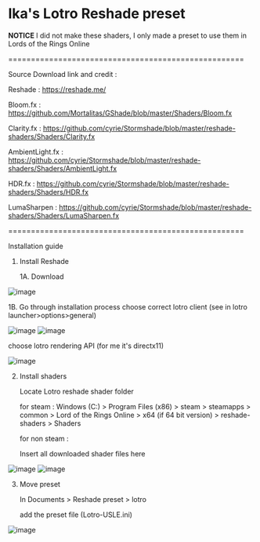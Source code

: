 Ika's Lotro Reshade preset
====================================================

**NOTICE** 
I did not make these shaders, I only made a preset to use them in Lords of the Rings Online

====================================================

Source Download link and credit :

Reshade :
https://reshade.me/

Bloom.fx :
https://github.com/Mortalitas/GShade/blob/master/Shaders/Bloom.fx

Clarity.fx :
https://github.com/cyrie/Stormshade/blob/master/reshade-shaders/Shaders/Clarity.fx

AmbientLight.fx :
https://github.com/cyrie/Stormshade/blob/master/reshade-shaders/Shaders/AmbientLight.fx

HDR.fx :
https://github.com/cyrie/Stormshade/blob/master/reshade-shaders/Shaders/HDR.fx

LumaSharpen :
https://github.com/cyrie/Stormshade/blob/master/reshade-shaders/Shaders/LumaSharpen.fx

====================================================

Installation guide

1. Install Reshade

   1A. Download
   
![image](https://github.com/user-attachments/assets/60a2e6d4-f5bd-4b16-81e0-5be840fda532)

   1B. Go through installation process
   choose correct lotro client (see in lotro launcher>options>general)
   
![image](https://github.com/user-attachments/assets/94f26ef3-74cd-4607-bc17-a1b1e6df0665) ![image](https://github.com/user-attachments/assets/85cdb900-1b6d-405d-9bcf-91c89aced20f)

   choose lotro rendering API (for me it's directx11)

![image](https://github.com/user-attachments/assets/0f8cb1f1-31a4-4509-ad8a-a583c9d37f3d)


2. Install shaders

   Locate Lotro reshade shader folder

   for steam :
   Windows (C:) > Program Files (x86) > steam > steamapps > common > Lord of the Rings Online > x64 (if 64 bit version) > reshade-shaders > Shaders

   for non steam :

   Insert all downloaded shader files here

![image](https://github.com/user-attachments/assets/c13456ad-f650-411b-a62a-0c581c1d565d) ![image](https://github.com/user-attachments/assets/fc0f842c-306c-46cb-8ed1-402e90aa4cdb)

3. Move preset

   In Documents > Reshade preset > lotro

   add the preset file (Lotro-USLE.ini)

![image](https://github.com/user-attachments/assets/6f0d37c8-e444-4713-a27d-aaa884af29e7)




